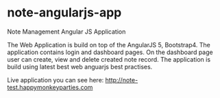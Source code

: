# note-angularjs-app
Note Management Angular JS Application

The Web Application is build on top of the AngularJS 5, Bootstrap4. The application contains login and dashboard pages. On the dashboard page user can create, view and delete created note record.
The application is build using latest best web anguarjs best practises. 

Live application you can see here: http://note-test.happymonkeyparties.com
